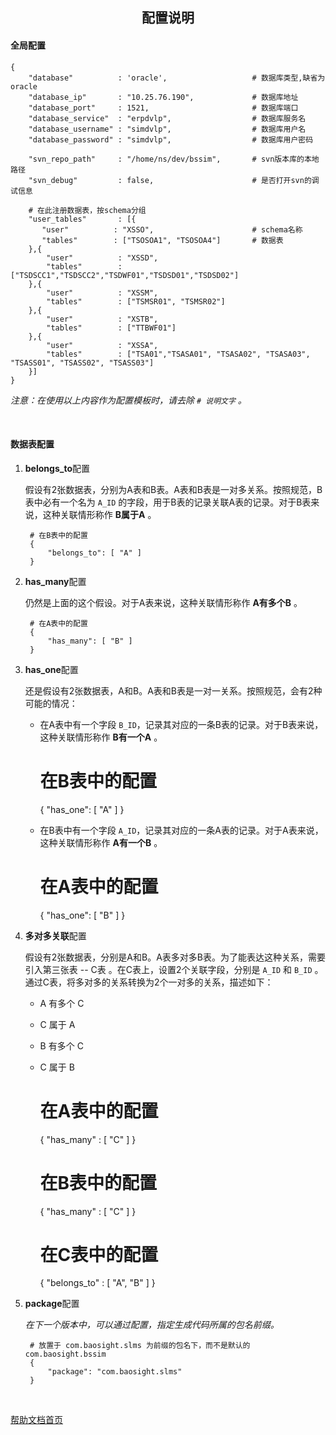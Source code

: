 <div style="text-align:center;">
<h2>配置说明</h2>
</div>

#### 全局配置

    {
        "database"          : 'oracle',                   # 数据库类型,缺省为oracle
        "database_ip"       : "10.25.76.190",             # 数据库地址
        "database_port"     : 1521,                       # 数据库端口
        "database_service"  : "erpdvlp",                  # 数据库服务名
        "database_username" : "simdvlp",                  # 数据库用户名
        "database_password" : "simdvlp",                  # 数据库用户密码

        "svn_repo_path"     : "/home/ns/dev/bssim",       # svn版本库的本地路径
        "svn_debug"         : false,                      # 是否打开svn的调试信息

        # 在此注册数据表，按schema分组
        "user_tables"       : [{
           "user"          : "XSSO",                      # schema名称
           "tables"        : ["TSOSOA1", "TSOSOA4"]       # 数据表
        },{
            "user"          : "XSSD",
            "tables"        : ["TSDSCC1","TSDSCC2","TSDWF01","TSDSD01","TSDSD02"]
        },{
            "user"          : "XSSM",
            "tables"        : ["TSMSR01", "TSMSR02"]
        },{
            "user"          : "XSTB",
            "tables"        : ["TTBWF01"]
        },{
            "user"          : "XSSA",
            "tables"        : ["TSA01","TSASA01", "TSASA02", "TSASA03", "TSASS01", "TSASS02", "TSASS03"]
        }]
    }

_注意：在使用以上内容作为配置模板时，请去除 `# 说明文字` 。_

<br />

#### 数据表配置

1. **belongs_to**配置

    假设有2张数据表，分别为A表和B表。A表和B表是一对多关系。按照规范，B表中必有一个名为 `A_ID` 的字段，用于B表的记录关联A表的记录。对于B表来说，这种关联情形称作 **B属于A** 。

        # 在B表中的配置
        {
            "belongs_to": [ "A" ]
        }

2. **has_many**配置

    仍然是上面的这个假设。对于A表来说，这种关联情形称作 **A有多个B** 。

        # 在A表中的配置
        {
            "has_many": [ "B" ]
        }

3. **has_one**配置

    还是假设有2张数据表，A和B。A表和B表是一对一关系。按照规范，会有2种可能的情况：

    + 在A表中有一个字段 `B_ID`，记录其对应的一条B表的记录。对于B表来说，这种关联情形称作 **B有一个A** 。

         # 在B表中的配置
         {
             "has_one": [ "A" ]
         }

    + 在B表中有一个字段 `A_ID`，记录其对应的一条A表的记录。对于A表来说，这种关联情形称作 **A有一个B** 。

         # 在A表中的配置
         {
             "has_one": [ "B" ]
         }

4. **多对多关联**配置

    假设有2张数据表，分别是A和B。A表多对多B表。为了能表达这种关系，需要引入第三张表 -- C表 。在C表上，设置2个关联字段，分别是 `A_ID` 和 `B_ID` 。通过C表，将多对多的关系转换为2个一对多的关系，描述如下：

    + A 有多个 C
    + C 属于 A
    + B 有多个 C
    + C 属于 B

        # 在A表中的配置
        {
            "has_many" : [ "C" ]
        }

        # 在B表中的配置
        {
            "has_many" : [ "C" ]
        }

        # 在C表中的配置
        {
            "belongs_to" : [ "A", "B" ]
        }

5. **package**配置

    _在下一个版本中，可以通过配置，指定生成代码所属的包名前缀。_

        # 放置于 com.baosight.slms 为前缀的包名下，而不是默认的 com.baosight.bssim
        {
            "package": "com.baosight.slms"
        }

<br />

[帮助文档首页](/doc/main)